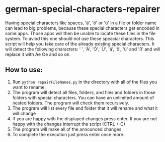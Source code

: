 # german-special-characters-repairer

Having special characters like spaces, 'ä', 'ö' or 'ü' in a file or folder name can lead to big problems, because these special characters get encoded in some apps. Those apps will then be unable to locate these files in the file system. To aviod this one should not use these speacial characters.
This script will help you take care of the already existing special characters. It will detect the following characters: ' ', 'Ä', 'Ö', 'Ü', 'ä', 'ö', 'ü' and 'ß' and will replace it with Ae Oe and so on.

## How to use:
 1. Run `python repairFileNames.py` in the directory with all of the files you want to rename.
 2. The program will detect all files, folders, and files and folders in those folders with special characters. You can have an unlimited amount of nested folders. The program will check them recursively.
 3. The program will list every file and folder that it will rename and what it will change
 4. If you are happy with the displayed changes press enter. If you are not happy with the changes interrupt the script (CTRL + C)
 5. The program will make all of the announced changes
 6. To complete the execution just press enter once more.
